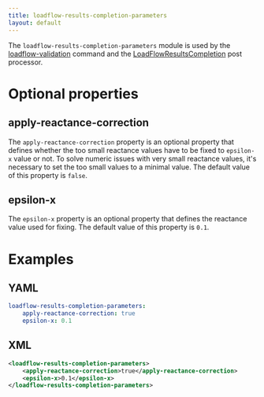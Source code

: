 ```yaml
---
title: loadflow-results-completion-parameters
layout: default
---
```


The `loadflow-results-completion-parameters` module is used by the [loadflow-validation](../../tools/loadflow-validation.md)
command and the [LoadFlowResultsCompletion](../../iidm/importer/post-processor/LoadFlowResultsCompletionPostProcessor.md)
post processor.

# Optional properties

## apply-reactance-correction
The `apply-reactance-correction` property is an optional property that defines whether the too small reactance values have
to be fixed to `epsilon-x` value or not. To solve numeric issues with very small reactance values, it's necessary to set the too
small values to a minimal value. The default value of this property is `false`.

## epsilon-x
The `epsilon-x` property is an optional property that defines the reactance value used for fixing. The default value of
this property is `0.1`.
 
# Examples

## YAML
```yaml
loadflow-results-completion-parameters:
    apply-reactance-correction: true
    epsilon-x: 0.1
```

## XML
```xml
<loadflow-results-completion-parameters>
    <apply-reactance-correction>true</apply-reactance-correction>
    <epsilon-x>0.1</epsilon-x>
</loadflow-results-completion-parameters>
```
